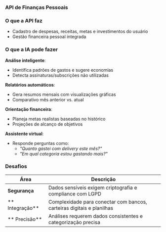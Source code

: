 ### API de Finanças Pessoais

### O que a API faz
- Cadastro de despesas, receitas, metas e investimentos do usuário
- Gestão financeira pessoal integrada

###  O que a IA pode fazer
 **Análise inteligente**:
- Identifica padrões de gastos e sugere economias
- Detecta assinaturas/subscrições não utilizadas

**Relatórios automáticos**:
- Gera resumos mensais com visualizações gráficas
- Comparativo mês anterior vs. atual

 **Orientação financeira**:
- Planeja metas realistas baseadas no histórico
- Projeções de alcanço de objetivos

 **Assistente virtual**:
- Responde perguntas como:
  - _"Quanto gastei com delivery este mês?"_
  - _"Em qual categoria estou gastando mais?"_

###  Desafios
| Área | Descrição |
|------|-----------|
| **Segurança** | Dados sensíveis exigem criptografia e compliance com LGPD |
| ** Integração** | Complexidade para conectar com bancos, carteiras digitais e planilhas |
| ** Precisão** | Análises requerem dados consistentes e categorização precisa |
